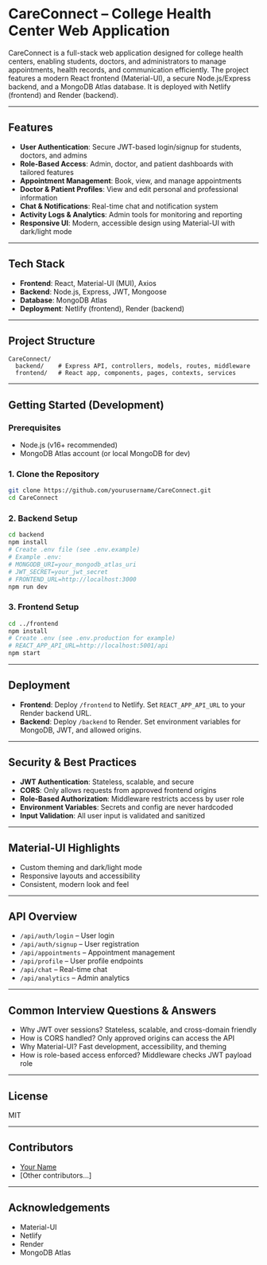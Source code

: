 # CareConnect – College Health Center Web Application

CareConnect is a full-stack web application designed for college health centers, enabling students, doctors, and administrators to manage appointments, health records, and communication efficiently. The project features a modern React frontend (Material-UI), a secure Node.js/Express backend, and a MongoDB Atlas database. It is deployed with Netlify (frontend) and Render (backend).

---

## Features


- **User Authentication**: Secure JWT-based login/signup for students, doctors, and admins
- **Role-Based Access**: Admin, doctor, and patient dashboards with tailored features
- **Appointment Management**: Book, view, and manage appointments
- **Doctor & Patient Profiles**: View and edit personal and professional information
- **Chat & Notifications**: Real-time chat and notification system
- **Activity Logs & Analytics**: Admin tools for monitoring and reporting
- **Responsive UI**: Modern, accessible design using Material-UI with dark/light mode

---

## Tech Stack

- **Frontend**: React, Material-UI (MUI), Axios
- **Backend**: Node.js, Express, JWT, Mongoose
- **Database**: MongoDB Atlas
- **Deployment**: Netlify (frontend), Render (backend)

---

## Project Structure

```
CareConnect/
  backend/    # Express API, controllers, models, routes, middleware
  frontend/   # React app, components, pages, contexts, services
```

---

## Getting Started (Development)

### Prerequisites
- Node.js (v16+ recommended)
- MongoDB Atlas account (or local MongoDB for dev)

### 1. Clone the Repository
```sh
git clone https://github.com/yourusername/CareConnect.git
cd CareConnect
```

### 2. Backend Setup
```sh
cd backend
npm install
# Create .env file (see .env.example)
# Example .env:
# MONGODB_URI=your_mongodb_atlas_uri
# JWT_SECRET=your_jwt_secret
# FRONTEND_URL=http://localhost:3000
npm run dev
```

### 3. Frontend Setup
```sh
cd ../frontend
npm install
# Create .env (see .env.production for example)
# REACT_APP_API_URL=http://localhost:5001/api
npm start
```

---

## Deployment

- **Frontend**: Deploy `/frontend` to Netlify. Set `REACT_APP_API_URL` to your Render backend URL.
- **Backend**: Deploy `/backend` to Render. Set environment variables for MongoDB, JWT, and allowed origins.

---

## Security & Best Practices
- **JWT Authentication**: Stateless, scalable, and secure
- **CORS**: Only allows requests from approved frontend origins
- **Role-Based Authorization**: Middleware restricts access by user role
- **Environment Variables**: Secrets and config are never hardcoded
- **Input Validation**: All user input is validated and sanitized

---

## Material-UI Highlights
- Custom theming and dark/light mode
- Responsive layouts and accessibility
- Consistent, modern look and feel

---

## API Overview
- `/api/auth/login` – User login
- `/api/auth/signup` – User registration
- `/api/appointments` – Appointment management
- `/api/profile` – User profile endpoints
- `/api/chat` – Real-time chat
- `/api/analytics` – Admin analytics

---

## Common Interview Questions & Answers
- Why JWT over sessions? Stateless, scalable, and cross-domain friendly
- How is CORS handled? Only approved origins can access the API
- Why Material-UI? Fast development, accessibility, and theming
- How is role-based access enforced? Middleware checks JWT payload role

---

## License
MIT

---

## Contributors
- [Your Name](https://github.com/yourusername)
- [Other contributors...]

---

## Acknowledgements
- Material-UI
- Netlify
- Render
- MongoDB Atlas
